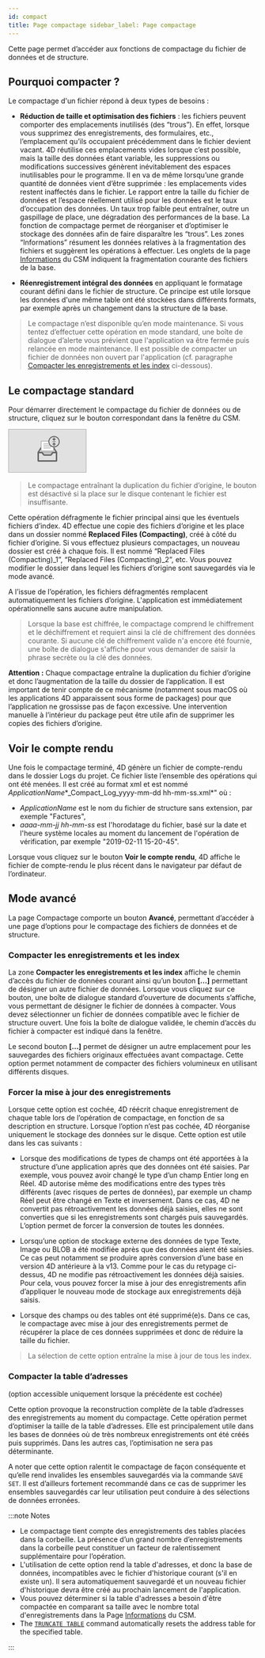 ```yaml
---
id: compact
title: Page compactage sidebar_label: Page compactage
---
```


Cette page permet d’accéder aux fonctions de compactage du fichier de données et de structure.

## Pourquoi compacter ?

Le compactage d'un fichier répond à deux types de besoins :

- **Réduction de taille et optimisation des fichiers** : les fichiers peuvent comporter des emplacements inutilisés (des “trous”). En effet, lorsque vous supprimez des enregistrements, des formulaires, etc., l’emplacement qu’ils occupaient précédemment dans le fichier devient vacant. 4D réutilise ces emplacements vides lorsque c’est possible, mais la taille des données étant variable, les suppressions ou modifications successives génèrent inévitablement des espaces inutilisables pour le programme. Il en va de même lorsqu’une grande quantité de données vient d’être supprimée : les emplacements vides restent inaffectés dans le fichier. Le rapport entre la taille du fichier de données et l’espace réellement utilisé pour les données est le taux d’occupation des données. Un taux trop faible peut entraîner, outre un gaspillage de place, une dégradation des performances de la base. La fonction de compactage permet de réorganiser et d’optimiser le stockage des données afin de faire disparaître les “trous”. Les zones “Informations” résument les données relatives à la fragmentation des fichiers et suggèrent les opérations à effectuer. Les onglets de la page [Informations](information.md#data) du CSM indiquent la fragmentation courante des fichiers de la base.

- **Réenregistrement intégral des données** en appliquant le formatage courant défini dans le fichier de structure. Ce principe est utile lorsque les données d'une même table ont été stockées dans différents formats, par exemple après un changement dans la structure de la base.
> Le compactage n’est disponible qu’en mode maintenance. Si vous tentez d’effectuer cette opération en mode standard, une boîte de dialogue d’alerte vous prévient que l'application va être fermée puis relancée en mode maintenance. Il est possible de compacter un fichier de données non ouvert par l'application (cf. paragraphe [Compacter les enregistrements et les index](#compact-records-and-indexes) ci-dessous).

## Le compactage standard

Pour démarrer directement le compactage du fichier de données ou de structure, cliquez sur le bouton correspondant dans la fenêtre du CSM.

![](../assets/en/MSC/MSC_compact.png)
> Le compactage entraînant la duplication du fichier d’origine, le bouton est désactivé si la place sur le disque contenant le fichier est insuffisante.

Cette opération défragmente le fichier principal ainsi que les éventuels fichiers d’index. 4D effectue une copie des fichiers d’origine et les place dans un dossier nommé **Replaced Files (Compacting)**, créé à côté du fichier d’origine. Si vous effectuez plusieurs compactages, un nouveau dossier est créé à chaque fois. Il est nommé “Replaced Files (Compacting)_1”, “Replaced Files (Compacting)_2”, etc. Vous pouvez modifier le dossier dans lequel les fichiers d’origine sont sauvegardés via le mode avancé.

A l’issue de l’opération, les fichiers défragmentés remplacent automatiquement les fichiers d’origine. L'application est immédiatement opérationnelle sans aucune autre manipulation.
> Lorsque la base est chiffrée, le compactage comprend le chiffrement et le déchiffrement et requiert ainsi la clé de chiffrement des données courante. Si aucune clé de chiffrement valide n'a encore été fournie, une boîte de dialogue s'affiche pour vous demander de saisir la phrase secrète ou la clé des données.

**Attention :** Chaque compactage entraîne la duplication du fichier d’origine et donc l’augmentation de la taille du dossier de l’application. Il est important de tenir compte de ce mécanisme (notamment sous macOS où les applications 4D apparaissent sous forme de packages) pour que l’application ne grossisse pas de façon excessive. Une intervention manuelle à l’intérieur du package peut être utile afin de supprimer les copies des fichiers d’origine.

## Voir le compte rendu

Une fois le compactage terminé, 4D génère un fichier de compte-rendu dans le dossier Logs du projet. Ce fichier liste l’ensemble des opérations qui ont été menées. Il est créé au format xml et est nommé *ApplicationName**_Compact_Log_yyyy-mm-dd hh-mm-ss.xml*" où :

- *ApplicationName* est le nom du fichier de structure sans extension, par exemple "Factures",
- *aaaa-mm-jj hh-mm-ss* est l'horodatage du fichier, basé sur la date et l'heure système locales au moment du lancement de l'opération de vérification, par exemple "2019-02-11 15-20-45".

Lorsque vous cliquez sur le bouton **Voir le compte rendu**, 4D affiche le fichier de compte-rendu le plus récent dans le navigateur par défaut de l’ordinateur.


## Mode avancé

La page Compactage comporte un bouton **Avancé**, permettant d’accéder à une page d’options pour le compactage des fichiers de données et de structure.

### Compacter les enregistrements et les index

La zone **Compacter les enregistrements et les index** affiche le chemin d’accès du fichier de données courant ainsi qu’un bouton **[...]** permettant de désigner un autre fichier de données. Lorsque vous cliquez sur ce bouton, une boîte de dialogue standard d’ouverture de documents s’affiche, vous permettant de désigner le fichier de données à compacter. Vous devez sélectionner un fichier de données compatible avec le fichier de structure ouvert. Une fois la boîte de dialogue validée, le chemin d’accès du fichier à compacter est indiqué dans la fenêtre.

Le second bouton **[...]** permet de désigner un autre emplacement pour les sauvegardes des fichiers originaux effectuées avant compactage. Cette option permet notamment de compacter des fichiers volumineux en utilisant différents disques.

### Forcer la mise à jour des enregistrements

Lorsque cette option est cochée, 4D réécrit chaque enregistrement de chaque table lors de l’opération de compactage, en fonction de sa description en structure. Lorsque l’option n’est pas cochée, 4D réorganise uniquement le stockage des données sur le disque. Cette option est utile dans les cas suivants :

- Lorsque des modifications de types de champs ont été apportées à la structure d’une application après que des données ont été saisies. Par exemple, vous pouvez avoir changé le type d’un champ Entier long en Réel. 4D autorise même des modifications entre des types très différents (avec risques de pertes de données), par exemple un champ Réel peut être changé en Texte et inversement. Dans ce cas, 4D ne convertit pas rétroactivement les données déjà saisies, elles ne sont converties que si les enregistrements sont chargés puis sauvegardés. L’option permet de forcer la conversion de toutes les données.

- Lorsqu’une option de stockage externe des données de type Texte, Image ou BLOB a été modifiée après que des données aient été saisies. Ce cas peut notamment se produire après conversion d’une base en version 4D antérieure à la v13. Comme pour le cas du retypage ci-dessus, 4D ne modifie pas rétroactivement les données déjà saisies. Pour cela, vous pouvez forcer la mise à jour des enregistrements afin d’appliquer le nouveau mode de stockage aux enregistrements déjà saisis.

- Lorsque des champs ou des tables ont été supprimé(e)s. Dans ce cas, le compactage avec mise à jour des enregistrements permet de récupérer la place de ces données supprimées et donc de réduire la taille du fichier.
> La sélection de cette option entraîne la mise à jour de tous les index.

### Compacter la table d’adresses

(option accessible uniquement lorsque la précédente est cochée)

Cette option provoque la reconstruction complète de la table d’adresses des enregistrements au moment du compactage. Cette opération permet d’optimiser la taille de la table d’adresses. Elle est principalement utile dans les bases de données où de très nombreux enregistrements ont été créés puis supprimés. Dans les autres cas, l’optimisation ne sera pas déterminante.

A noter que cette option ralentit le compactage de façon conséquente et qu’elle rend invalides les ensembles sauvegardés via la commande `SAVE SET`. Il est d’ailleurs fortement recommandé dans ce cas de supprimer les ensembles sauvegardés car leur utilisation peut conduire à des sélections de données erronées.

:::note Notes

- Le compactage tient compte des enregistrements des tables placées dans la corbeille. La présence d’un grand nombre d’enregistrements dans la corbeille peut constituer un facteur de ralentissement supplémentaire pour l’opération.
- L'utilisation de cette option rend la table d'adresses, et donc la base de données, incompatibles avec le fichier d'historique courant (s'il en existe un). Il sera automatiquement sauvegardé et un nouveau fichier d'historique devra être créé au prochain lancement de l'application.
- Vous pouvez déterminer si la table d'adresses a besoin d'être compactée en comparant sa taille avec le nombre total d'enregistrements dans la Page [Informations](information.md) du CSM.
- The [`TRUNCATE TABLE`](https://doc.4d.com/4dv19R/help/command/en/page1051.html) command automatically resets the address table for the specified table.

:::
